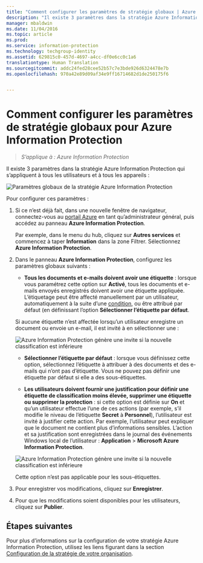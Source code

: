 ```yaml
---
title: "Comment configurer les paramètres de stratégie globaux | Azure Information Protection"
description: "Il existe 3 paramètres dans la stratégie Azure Information Protection qui s’appliquent à tous les utilisateurs et à tous les appareils."
manager: mbaldwin
ms.date: 11/04/2016
ms.topic: article
ms.prod: 
ms.service: information-protection
ms.technology: techgroup-identity
ms.assetid: 629815c0-457d-4697-a4cc-df0e6cc0c1a6
translationtype: Human Translation
ms.sourcegitcommit: addc24fed28cee52b57c7e3bde926d6324478e7b
ms.openlocfilehash: 970a42e89d09af34e9ff16714682d1de250175f6


---
```


# <a name="how-to-configure-the-global-policy-settings-for-azure-information-protection"></a>Comment configurer les paramètres de stratégie globaux pour Azure Information Protection

>*S’applique à : Azure Information Protection*

Il existe 3 paramètres dans la stratégie Azure Information Protection qui s’appliquent à tous les utilisateurs et à tous les appareils :

![Paramètres globaux de la stratégie Azure Information Protection](../media/info-protect-policy-settings.png)


Pour configurer ces paramètres :

1. Si ce n’est déjà fait, dans une nouvelle fenêtre de navigateur, connectez-vous au [portail Azure](https://portal.azure.com) en tant qu’administrateur général, puis accédez au panneau **Azure Information Protection**. 
    
    Par exemple, dans le menu du hub, cliquez sur **Autres services** et commencez à taper **Information** dans la zone Filtrer. Sélectionnez **Azure Information Protection**.

2. Dans le panneau **Azure Information Protection**, configurez les paramètres globaux suivants :

    - **Tous les documents et e-mails doivent avoir une étiquette** : lorsque vous paramétrez cette option sur **Activé**, tous les documents et e-mails envoyés enregistrés doivent avoir une étiquette appliquée. L’étiquetage peut être affecté manuellement par un utilisateur, automatiquement à la suite d’une [condition](configure-policy-classification.md), ou être attribué par défaut (en définissant l’option **Sélectionner l’étiquette par défaut**. 

    Si aucune étiquette n’est affectée lorsqu’un utilisateur enregistre un document ou envoie un e-mail, il est invité à en sélectionner une :

    ![Azure Information Protection génère une invite si la nouvelle classification est inférieure](../media/info-protect-enforce-label.png)

    - **Sélectionner l’étiquette par défaut** : lorsque vous définissez cette option, sélectionnez l’étiquette à attribuer à des documents et des e-mails qui n’ont pas d’étiquette. Vous ne pouvez pas définir une étiquette par défaut si elle a des sous-étiquettes. 

    - **Les utilisateurs doivent fournir une justification pour définir une étiquette de classification moins élevée, supprimer une étiquette ou supprimer la protection** : si cette option est définie sur **On** et qu’un utilisateur effectue l’une de ces actions (par exemple, s’il modifie le niveau de l’étiquette **Secret** à **Personnel**), l’utilisateur est invité à justifier cette action. Par exemple, l’utilisateur peut expliquer que le document ne contient plus d’informations sensibles. L’action et sa justification sont enregistrées dans le journal des événements Windows local de l’utilisateur : **Application** > **Microsoft Azure Information Protection**.  

    ![Azure Information Protection génère une invite si la nouvelle classification est inférieure](../media/info-protect-lower-justification.png)

    Cette option n’est pas applicable pour les sous-étiquettes.

3. Pour enregistrer vos modifications, cliquez sur **Enregistrer**.

4. Pour que les modifications soient disponibles pour les utilisateurs, cliquez sur **Publier**.

## <a name="next-steps"></a>Étapes suivantes

Pour plus d’informations sur la configuration de votre stratégie Azure Information Protection, utilisez les liens figurant dans la section [Configuration de la stratégie de votre organisation](configure-policy.md#configuring-your-organizations-policy).  












<!--HONumber=Nov16_HO1-->


